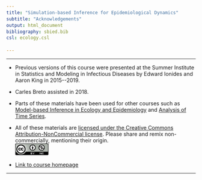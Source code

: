 ```yaml
---
title: "Simulation-based Inference for Epidemiological Dynamics"
subtitle: "Acknowledgements"
output: html_document
bibliography: sbied.bib
csl: ecology.csl

---
```


---------------------

- Previous versions of this course were presented at the Summer Institute in Statistics and Modeling in Infectious Diseases by Edward Ionides and Aaron King in 2015--2019.

- Carles Breto assisted in 2018.

- Parts of these materials have been used for other courses such as [Model-based Inference in Ecology and Epidemiology](https://kingaa.github.io/short-course/) and [Analysis of Time Series](https://ionides.github.io/531w20/).

- All of these materials are [licensed under the Creative Commons Attribution-NonCommercial license](http://creativecommons.org/licenses/by-nc/4.0/).
Please share and remix non-commercially, mentioning their origin.  
![CC-BY_NC](graphics/cc-by-nc.png)

- [Link to course homepage](./index.html)

---------------------
